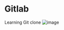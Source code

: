 # Gitlab
Learning Git clone
![image](https://github.com/user-attachments/assets/0598dd21-42a7-4870-b2c8-7d79144c0b01)
